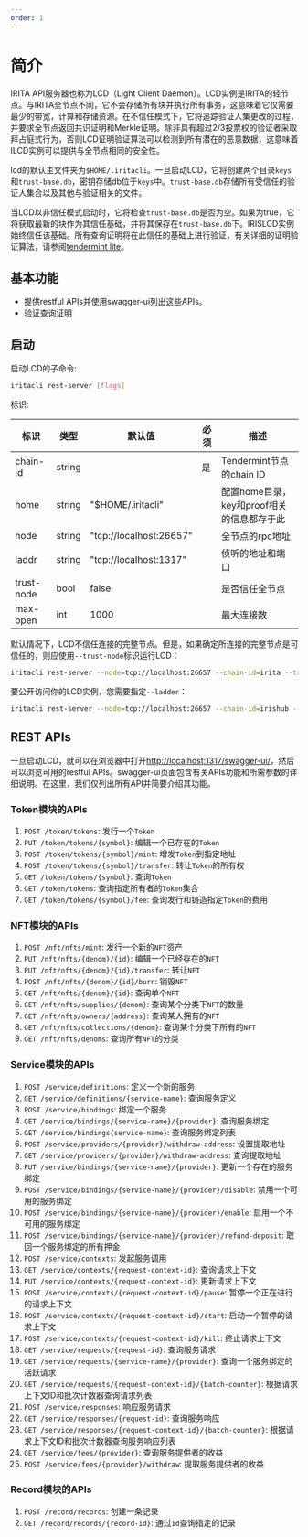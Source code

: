 ```yaml
---
order: 1
---
```


# 简介

IRITA API服务器也称为LCD（Light Client Daemon）。LCD实例是IRITA的轻节点。与IRITA全节点不同，它不会存储所有块并执行所有事务，这意味着它仅需要最少的带宽，计算和存储资源。在不信任模式下，它将追踪验证人集更改的过程，并要求全节点返回共识证明和Merkle证明。除非具有超过2/3投票权的验证者采取拜占庭式行为，否则LCD证明验证算法可以检测到所有潜在的恶意数据，这意味着ILCD实例可以提供与全节点相同的安全性。

lcd的默认主文件夹为`$HOME/.iritacli`。一旦启动LCD，它将创建两个目录`keys`和`trust-base.db`，密钥存储db位于`keys`中。`trust-base.db`存储所有受信任的验证人集合以及其他与验证相关的文件。

当LCD以非信任模式启动时，它将检查`trust-base.db`是否为空。如果为true，它将获取最新的块作为其信任基础，并将其保存在`trust-base.db`下。IRISLCD实例始终信任该基础。所有查询证明将在此信任的基础上进行验证，有关详细的证明验证算法，请参阅[tendermint lite](https://github.com/tendermint/tendermint/blob/master/docs/tendermint-core/light-client-protocol.md)。

## 基本功能

- 提供restful APIs并使用swagger-ui列出这些APIs。
- 验证查询证明

## 启动

启动LCD的子命令:

```bash
iritacli rest-server [flags]
```

标识:

| 标识       | 类型   | 默认值                  | 必须 | 描述                                       |
| ---------- | ------ | ----------------------- | ---- | ------------------------------------------ |
| chain-id   | string |                         | 是   | Tendermint节点的chain ID                   |
| home       | string | "$HOME/.iritacli"       |      | 配置home目录，key和proof相关的信息都存于此 |
| node       | string | "tcp://localhost:26657" |      | 全节点的rpc地址                            |
| laddr      | string | "tcp://localhost:1317"  |      | 侦听的地址和端口                           |
| trust-node | bool   | false                   |      | 是否信任全节点                             |
| max-open   | int    | 1000                    |      | 最大连接数                                 |

默认情况下，LCD不信任连接的完整节点。但是，如果确定所连接的完整节点是可信任的，则应使用`--trust-node`标识运行LCD：

```bash
iritacli rest-server --node=tcp://localhost:26657 --chain-id=irita --trust-node
```

要公开访问你的LCD实例，您需要指定`--ladder`：

```bash
iritacli rest-server --node=tcp://localhost:26657 --chain-id=irishub --laddr=tcp://0.0.0.0:1317 --trust-node
```

## REST APIs

一旦启动LCD，就可以在浏览器中打开<http://localhost:1317/swagger-ui/>，然后可以浏览可用的restful APIs。swagger-ui页面包含有关APIs功能和所需参数的详细说明。在这里，我们仅列出所有API并简要介绍其功能。

### Token模块的APIs

1. `POST /token/tokens`: 发行一个`Token`
2. `PUT /token/tokens/{symbol}`: 编辑一个已存在的`Token`
3. `POST /token/tokens/{symbol}/mint`: 增发`Token`到指定地址
4. `POST /token/tokens/{symbol}/transfer`: 转让`Token`的所有权
5. `GET /token/tokens/{symbol}`: 查询`Token`
6. `GET /token/tokens`: 查询指定所有者的`Token`集合
7. `GET /token/tokens/{symbol}/fee`: 查询发行和铸造指定`Token`的费用

### NFT模块的APIs

1. `POST /nft/nfts/mint`: 发行一个新的`NFT`资产
2. `PUT /nft/nfts/{denom}/{id}`: 编辑一个已经存在的`NFT`
3. `PUT /nft/nfts/{denom}/{id}/transfer`: 转让`NFT`
4. `POST /nft/nfts/{denom}/{id}/burn`: 销毁`NFT`
5. `GET /nft/nfts/{denom}/{id}`: 查询单个`NFT`
6. `GET /nft/nfts/supplies/{denom}`: 查询某个分类下`NFT`的数量
7. `GET /nft/nfts/owners/{address}`: 查询某人拥有的`NFT`
8. `GET /nft/nfts/collections/{denom}`: 查询某个分类下所有的`NFT`
9. `GET /nft/nfts/denoms`: 查询所有`NFT`的分类

### Service模块的APIs

1. `POST /service/definitions`: 定义一个新的服务
2. `GET /service/definitions/{service-name}`: 查询服务定义
3. `POST /service/bindings`: 绑定一个服务
4. `GET /service/bindings/{service-name}/{provider}`: 查询服务绑定
5. `GET /service/bindings{service-name}`: 查询服务绑定列表
6. `POST /service/providers/{provider}/withdraw-address`: 设置提取地址
7. `GET /service/providers/{provider}/withdraw-address`: 查询提取地址
8. `PUT /service/bindings/{service-name}/{provider}`: 更新一个存在的服务绑定
9. `POST /service/bindings/{service-name}/{provider}/disable`: 禁用一个可用的服务绑定
10. `POST /service/bindings/{service-name}/{provider}/enable`: 启用一个不可用的服务绑定
11. `POST /service/bindings/{service-name}/{provider}/refund-deposit`: 取回一个服务绑定的所有押金
12. `POST /service/contexts`: 发起服务调用
13. `GET /service/contexts/{request-context-id}`: 查询请求上下文
14. `PUT /service/contexts/{request-context-id}`: 更新请求上下文
15. `POST /service/contexts/{request-context-id}/pause`: 暂停一个正在进行的请求上下文
16. `POST /service/contexts/{request-context-id}/start`: 启动一个暂停的请求上下文
17. `POST /service/contexts/{request-context-id}/kill`: 终止请求上下文
18. `GET /service/requests/{request-id}`: 查询服务请求
19. `GET /service/requests/{service-name}/{provider}`: 查询一个服务绑定的活跃请求
20. `GET /service/requests/{request-context-id}/{batch-counter}`: 根据请求上下文ID和批次计数器查询请求列表
21. `POST /service/responses`: 响应服务请求
22. `GET /service/responses/{request-id}`: 查询服务响应
23. `GET /service/responses/{request-context-id}/{batch-counter}`: 根据请求上下文ID和批次计数器查询服务响应列表
24. `GET /service/fees/{provider}`: 查询服务提供者的收益
25. `POST /service/fees/{provider}/withdraw`: 提取服务提供者的收益

### Record模块的APIs

1. `POST /record/records`: 创建一条记录
2. `GET /record/records/{record-id}`: 通过`id`查询指定的记录
